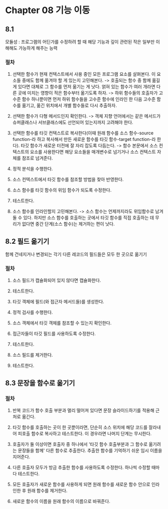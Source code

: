 # Chapter 08 기능 이동

## 8.1

모듈성 : 프로그램의 어딘가를 수정하려 할 때 해당 기능과 깊이 관련된 작은 일부만 이해해도 가능하게 해주는 능력

### 절차

1. 선택한 함수가 현재 컨텍스트에서 사용 중인 모든 프로그램 요소를 살펴본다. 이 요소들 중에도 함께 옮겨야 할 게 있는지 고민해본다.
   -> 호출되는 함수 중 함께 옮길 게 있다면 대체로 그 함수를 먼저 옮기는 게 낫다. 얽혀 있는 함수가 여러 개라면 다른 곳에 미치는 영향이 적은 함수부터 옮기도록 하자.
   -> 하위 함수들의 호출자가 고수준 함수 하나뿐이면 먼저 하위 함수들을 고수준 함수에 인라인 한 다음 고수준 함수를 옮기고, 옮긴 위치에서 개별 함수들로 다시 추출하자.

2. 선택한 함수가 다형 메서드인지 확인한다.
   -> 객체 지향 언어에서는 같은 메서드가 슈퍼클래스나 서브클래스에도 선언되어 있는지까지 고려해야 한다.

3. 선택한 함수를 타깃 컨텍스트로 복사한다(이때 원래 함수를 소스 함수-source function-라 하고 복사해서 만든 새로운 함수를 타깃 함수-target function-라 한다). 타깃 함수가 새로운 터전에 잘 자리 잡도록 다듬는다.
   -> 함수 본문에서 소스 컨텍스트의 요소를 사용한다면 해당 요소들을 매개변수로 넘기거나 소스 컨텍스트 자체를 참조로 넘겨준다.

4. 정적 분석을 수행한다.

5. 소스 컨텍스트에서 타깃 함수를 참조할 방법을 찾아 반영한다.

6. 소스 함수를 타깃 함수의 위임 함수가 되도록 수정한다.

7. 테스트한다.

8. 소스 함수를 인라인할지 고민해본다.
   -> 소스 함수는 언제까지라도 위임함수로 남겨둘 수 있다. 하지만 소스 함수를 호출하는 곳에서 타깃 함수를 직접 호출하는 데 무리가 없다면 중간 단계(소스 함수)는 제거하는 편이 낫다.

## 8.2 필드 옮기기

함께 건네지거나 변경되는 각기 다른 레코드의 필드들은 모두 한 곳으로 옮기기

### 절차

1. 소스 필드가 캡슐화되어 있지 않다면 캡슐화한다.

2. 테스트한다.

3. 타깃 객체에 필드(와 접근자 메서드들)를 생성한다.

4. 정적 검사를 수행한다.

5. 소스 객체에서 타깃 객체를 참조할 수 있는지 확인한다.

6. 접근자들이 타깃 필드를 사용하도록 수정한다.

7. 테스트한다.

8. 소스 필드를 제거한다.

9. 테스트한다.

## 8.3 문장을 함수로 옮기기

### 절차

1. 반복 코드가 함수 호출 부분과 멀리 떨어져 있다면 문장 슬라이드하기를 적용해 근처로 옮긴다.

2. 타깃 함수를 호출하는 곳이 한 곳뿐이라면, 단순히 소스 위치에 해당 코드를 잘라내어 피호출 함수로 복사하고 테스트한다. 이 경우라면 나머지 단계는 무시한다.

3. 호출자가 둘 이상이면 호출자 중 하나에서 '타깃 함수 호출부분과 그 함수로 옮기려는 문장들을 함께' 다른 함수로 추출한다. 추출한 함수를 기억하기 쉬운 임시 이름을 지어준다.

4. 다른 호출자 모두가 방금 추출한 함수를 사용하도록 수정한다. 하나씩 수정할 때마다 테스트한다.

5. 모든 호출자가 새로운 함수를 사용하게 되면 원래 함수를 새로운 함수 안으로 인라인한 후 원래 함수를 제거한다.

6. 새로운 함수의 이름을 원래 함수의 이름으로 바꿔준다.

